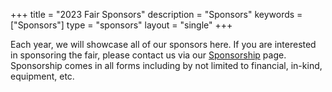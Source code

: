 +++
title = "2023 Fair Sponsors"
description = "Sponsors"
keywords = ["Sponsors"]
type = "sponsors"
layout = "single"
+++

Each year, we will showcase all of our sponsors here. If you are interested in sponsoring the fair, please contact us via our [Sponsorship](/sponsorship) page. Sponsorship comes in all forms including by not limited to financial, in-kind, equipment, etc.
